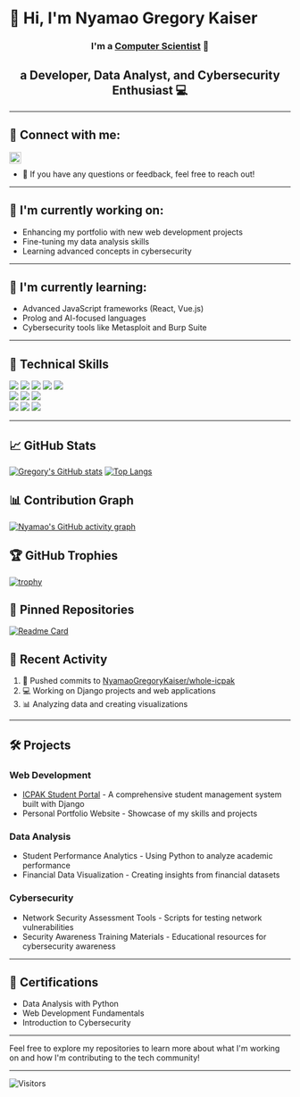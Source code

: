 # 👋 Hi, I'm Nyamao Gregory Kaiser
<h3 align="center">
I'm a <a href="https://nyamao.me/" target="_blank" rel="noreferrer">Computer Scientist</a> 👋
</h3>
<h2 align="center">
a Developer, Data Analyst, and Cybersecurity Enthusiast 💻
</h2>

---

## 🤝 Connect with me:
<a href="mailto:nyamaokaiser79@gmail.com"><img align="left" src="https://raw.githubusercontent.com/yushi1007/yushi1007/main/images/linkedin.svg" alt="Nyamao Gregory | Email" width="21px"/></a>
<br>
- 💬 If you have any questions or feedback, feel free to reach out!

---

## 🔭 I'm currently working on:
- Enhancing my portfolio with new web development projects
- Fine-tuning my data analysis skills
- Learning advanced concepts in cybersecurity

---

## 🌱 I'm currently learning:
- Advanced JavaScript frameworks (React, Vue.js)
- Prolog and AI-focused languages
- Cybersecurity tools like Metasploit and Burp Suite

---

## 💼 Technical Skills
![](https://img.shields.io/badge/Python-3776AB?style=for-the-badge&logo=python&logoColor=white)
![](https://img.shields.io/badge/C++-00599C?style=for-the-badge&logo=c%2B%2B&logoColor=white)
![](https://img.shields.io/badge/Matlab-0076A8?style=for-the-badge&logo=matlab&logoColor=white)
![](https://img.shields.io/badge/PHP-777BB4?style=for-the-badge&logo=php&logoColor=white)
![](https://img.shields.io/badge/JavaScript-F7DF1E?style=for-the-badge&logo=javascript&logoColor=black)
<br>
![](https://img.shields.io/badge/Web-HTML5-informational?style=flat&logo=html5&color=E34F26)
![](https://img.shields.io/badge/Web-CSS3-informational?style=flat&logo=css3&color=1572B6)
![](https://img.shields.io/badge/Framework-Vue.js-informational?style=flat&logo=vue.js&color=4FC08D)
<br>
![](https://img.shields.io/badge/Tools-GitHub-informational?style=flat&logo=github&color=181717)
![](https://img.shields.io/badge/Tools-PostgreSQL-informational?style=flat&logo=postgresql&color=336791)
![](https://img.shields.io/badge/Tools-SQL-informational?style=flat&logo=sql&color=00758F)

---

## 📈 GitHub Stats 
[![Gregory's GitHub stats](https://github-readme-stats.vercel.app/api?username=NyamaoGregoryKaiser&show_icons=true&theme=radical)](https://github.com/NyamaoGregoryKaiser)
[![Top Langs](https://github-readme-stats.vercel.app/api/top-langs/?username=NyamaoGregoryKaiser&layout=compact&theme=radical)](https://github.com/NyamaoGregoryKaiser)

## 📊 Contribution Graph
[![Nyamao's GitHub activity graph](https://activity-graph.herokuapp.com/graph?username=NyamaoGregoryKaiser&theme=react-dark)](https://github.com/NyamaoGregoryKaiser)

## 🏆 GitHub Trophies
[![trophy](https://github-profile-trophy.vercel.app/?username=NyamaoGregoryKaiser&theme=onedark)](https://github.com/NyamaoGregoryKaiser)

## 📌 Pinned Repositories
[![Readme Card](https://github-readme-stats.vercel.app/api/pin/?username=NyamaoGregoryKaiser&repo=whole-icpak&theme=radical)](https://github.com/NyamaoGregoryKaiser/whole-icpak)

## 🔄 Recent Activity
<!--START_SECTION:activity-->
1. 🔄 Pushed commits to [NyamaoGregoryKaiser/whole-icpak](https://github.com/NyamaoGregoryKaiser/whole-icpak)
2. 💻 Working on Django projects and web applications
3. 📊 Analyzing data and creating visualizations
<!--END_SECTION:activity-->

---

## 🛠️ Projects

### Web Development
- [ICPAK Student Portal](https://github.com/NyamaoGregoryKaiser/whole-icpak) - A comprehensive student management system built with Django
- Personal Portfolio Website - Showcase of my skills and projects

### Data Analysis
- Student Performance Analytics - Using Python to analyze academic performance
- Financial Data Visualization - Creating insights from financial datasets

### Cybersecurity
- Network Security Assessment Tools - Scripts for testing network vulnerabilities
- Security Awareness Training Materials - Educational resources for cybersecurity awareness

---

## 📜 Certifications
- Data Analysis with Python
- Web Development Fundamentals
- Introduction to Cybersecurity

---

Feel free to explore my repositories to learn more about what I'm working on and how I'm contributing to the tech community!

---

![Visitors](https://visitor-badge.glitch.me/badge?page_id=NyamaoGregoryKaiser.NyamaoGregoryKaiser)
